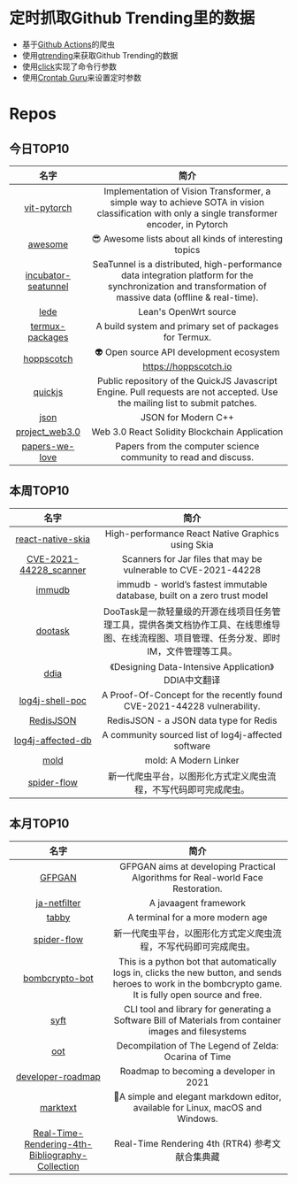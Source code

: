 # 定时抓取Github Trending里的数据
* 基于[Github Actions](https://docs.github.com/en/actions)的爬虫
* 使用[gtrending](https://github.com/hedythedev/gtrending)来获取Github Trending的数据
* 使用[click](https://github.com/pallets/click)实现了命令行参数
* 使用[Crontab Guru](https://crontab.guru/)来设置定时参数

# Repos
## 今日TOP10 
<!-- START OF DAILY_TOP10_REPOS -->
| 名字 | 简介 |
| :----: | :----: |
| [vit-pytorch](https://github.com/lucidrains/vit-pytorch) | Implementation of Vision Transformer, a simple way to achieve SOTA in vision classification with only a single transformer encoder, in Pytorch |
| [awesome](https://github.com/sindresorhus/awesome) | 😎 Awesome lists about all kinds of interesting topics |
| [incubator-seatunnel](https://github.com/apache/incubator-seatunnel) | SeaTunnel is a distributed, high-performance data integration platform for the synchronization and transformation of massive data (offline & real-time). |
| [lede](https://github.com/coolsnowwolf/lede) | Lean's OpenWrt source |
| [termux-packages](https://github.com/termux/termux-packages) | A build system and primary set of packages for Termux. |
| [hoppscotch](https://github.com/hoppscotch/hoppscotch) | 👽 Open source API development ecosystem https://hoppscotch.io |
| [quickjs](https://github.com/bellard/quickjs) | Public repository of the QuickJS Javascript Engine. Pull requests are not accepted. Use the mailing list to submit patches. |
| [json](https://github.com/nlohmann/json) | JSON for Modern C++ |
| [project_web3.0](https://github.com/adrianhajdin/project_web3.0) | Web 3.0 React Solidity Blockchain Application |
| [papers-we-love](https://github.com/papers-we-love/papers-we-love) | Papers from the computer science community to read and discuss. |
<!-- END OF DAILY_TOP10_REPOS -->

## 本周TOP10
<!-- START OF WEEKLY_TOP10_REPOS -->
| 名字 | 简介 |
| :----: | :----: |
| [react-native-skia](https://github.com/Shopify/react-native-skia) | High-performance React Native Graphics using Skia |
| [CVE-2021-44228_scanner](https://github.com/CERTCC/CVE-2021-44228_scanner) | Scanners for Jar files that may be vulnerable to CVE-2021-44228 |
| [immudb](https://github.com/codenotary/immudb) | immudb - world’s fastest immutable database, built on a zero trust model |
| [dootask](https://github.com/kuaifan/dootask) | DooTask是一款轻量级的开源在线项目任务管理工具，提供各类文档协作工具、在线思维导图、在线流程图、项目管理、任务分发、即时IM，文件管理等工具。 |
| [ddia](https://github.com/Vonng/ddia) | 《Designing Data-Intensive Application》DDIA中文翻译 |
| [log4j-shell-poc](https://github.com/kozmer/log4j-shell-poc) | A Proof-Of-Concept for the recently found CVE-2021-44228 vulnerability. |
| [RedisJSON](https://github.com/RedisJSON/RedisJSON) | RedisJSON - a JSON data type for Redis |
| [log4j-affected-db](https://github.com/cisagov/log4j-affected-db) | A community sourced list of log4j-affected software |
| [mold](https://github.com/rui314/mold) | mold: A Modern Linker |
| [spider-flow](https://github.com/ssssssss-team/spider-flow) | 新一代爬虫平台，以图形化方式定义爬虫流程，不写代码即可完成爬虫。 |
<!-- END OF WEEKLY_TOP10_REPOS -->

## 本月TOP10
<!-- START OF MONTHLY_TOP10_REPOS -->
| 名字 | 简介 |
| :----: | :----: |
| [GFPGAN](https://github.com/TencentARC/GFPGAN) | GFPGAN aims at developing Practical Algorithms for Real-world Face Restoration. |
| [ja-netfilter](https://github.com/ja-netfilter/ja-netfilter) | A javaagent framework |
| [tabby](https://github.com/Eugeny/tabby) | A terminal for a more modern age |
| [spider-flow](https://github.com/ssssssss-team/spider-flow) | 新一代爬虫平台，以图形化方式定义爬虫流程，不写代码即可完成爬虫。 |
| [bombcrypto-bot](https://github.com/mpcabete/bombcrypto-bot) | This is a python bot that automatically logs in, clicks the new button, and sends heroes to work in the bombcrypto game. It is fully open source and free. |
| [syft](https://github.com/anchore/syft) | CLI tool and library for generating a Software Bill of Materials from container images and filesystems |
| [oot](https://github.com/zeldaret/oot) | Decompilation of The Legend of Zelda: Ocarina of Time |
| [developer-roadmap](https://github.com/kamranahmedse/developer-roadmap) | Roadmap to becoming a developer in 2021 |
| [marktext](https://github.com/marktext/marktext) | 📝A simple and elegant markdown editor, available for Linux, macOS and Windows. |
| [Real-Time-Rendering-4th-Bibliography-Collection](https://github.com/QianMo/Real-Time-Rendering-4th-Bibliography-Collection) | Real-Time Rendering 4th (RTR4) 参考文献合集典藏 | Collection of <Real-Time Rendering 4th (RTR4)> Bibliography / Reference |
<!-- END OF MONTHLY_TOP10_REPOS -->
